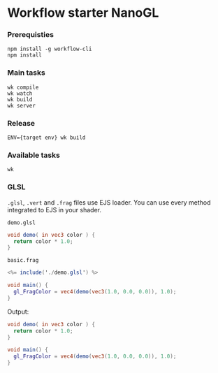 # Workflow starter NanoGL

### Prerequisties
```
npm install -g workflow-cli
npm install
```

### Main tasks

```
wk compile
wk watch
wk build
wk server
```

### Release
```
ENV={target env} wk build
```

### Available tasks
```
wk
```

### GLSL

`.glsl`, `.vert` and `.frag` files use EJS loader. You can use every method integrated to EJS in your shader.

`demo.glsl`
```glsl
void demo( in vec3 color ) {
  return color * 1.0;
}
```

`basic.frag`
```glsl
<%= include('./demo.glsl') %>

void main() {
  gl_FragColor = vec4(demo(vec3(1.0, 0.0, 0.0)), 1.0);
}
```

Output:
```glsl
void demo( in vec3 color ) {
  return color * 1.0;
}

void main() {
  gl_FragColor = vec4(demo(vec3(1.0, 0.0, 0.0)), 1.0);
}
```